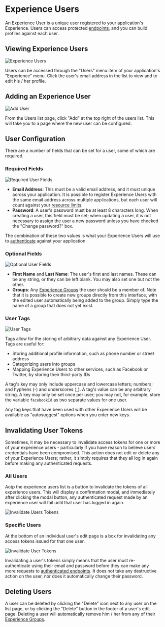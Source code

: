 # Experience Users

An Experience User is a unique user registered to your application's Experience. Users can access protected [endpoints](/experiences/endpoints/), and you can build profiles against each user.

## Viewing Experience Users

![Experience Users](/images/experiences/users-list.png "Experience Users")

Users can be accessed through the "Users" menu item of your application's "Experience" menu. Click the user's email address in the list to view and to edit his / her profile.

## Adding an Experience User

![Add User](/images/experiences/add-user.png "Add User")

From the Users list page, click "Add" at the top right of the users list. This will take you to a page where the new user can be configured.

## User Configuration

There are a number of fields that can be set for a user, some of which are required.

### Required Fields

![Required User Fields](/images/experiences/user-required-fields.png "Required User Fields")

* **Email Address**: This must be a valid email address, and it must unique across your application. It is possible to register Experience Users with the same email address across multiple applications, but each user will count against your [resource limits](/organizations/resource-limits/).
* **Password**: A user's password must be at least 8 characters long. When creating a user, this field must be set; when updating a user, it is not necessary to assign the user a new password unless you have checked the "Change password?" box.

The combination of these two values is what your Experience Users will use to [authenticate](/workflows/experience/authenticate/) against your application.

### Optional Fields

![Optional User Fields](/images/experiences/user-optional-fields.png "Optional User Fields")

* **First Name** and **Last Name**: The user's first and last names. These can be any string, or they can be left blank. You may also set one but not the other.
* **Groups**: Any [Experience Groups](/experiences/groups/) the user should be a member of. Note that it is possible to create new groups directly from this interface, with the edited user automatically being added to the group. Simply type the name of a group that does not yet exist.

### User Tags

![User Tags](/images/experiences/user-tags.png "User Tags")

Tags allow for the storing of arbitrary data against any Experience User. Tags are useful for:

* Storing additional profile information, such as phone number or street address
* Categorizing users into groups
* Mapping Experience Users to other services, such as Facebook or Twitter, by storing their third-party IDs

A tag's key may only include uppercase and lowercase letters; numbers; and hyphens (-) and underscores (\_). A tag's value can be any arbitrary string. A key may only be set once per user; you may not, for example, store the variable `facebookId` as two separate values for one user.

Any tag keys that have been used with other Experience Users will be available as "autosuggest" options when you enter new keys.

## Invalidating User Tokens

Sometimes, it may be necessary to invalidate access tokens for one or more of your experience users - particularly if you have reason to believe users' credentials have been compromised. This action does not edit or delete any of your Experience Users; rather, it simply requires that they all log in again before making any authenticated requests.

### All Users

Aotp the experience users list is a button to invalidate the tokens of all experience users. This will display a confirmation modal, and immediately after clicking the modal button, any authenticated request made by an experience user will fail until that user has logged in again.

![Invalidate Users Tokens](/images/experiences/invalidate-tokens.png "Invalidate Users Tokens")

### Specific Users

At the bottom of an individual user's edit page is a box for invalidating any access tokens issued for that one user.

![Invalidate User Tokens](/images/experiences/invalidate-user-tokens.png "Invalidate User Tokens")


Invalidating a user's tokens simply means that the user must re-authenticate using their email and password before they can make any more requests to [authenticated endpoints](/experiences/endpoints/#access-control). It does not take any destructive action on the user, nor does it automatically change their password.

## Deleting Users

A user can be deleted by clicking the "Delete" icon next to any user on the list page, or by clicking the "Delete" button in the footer of a user's edit page. Deleting a user will automatically remove him / her from any of their [Experience Groups](/experiences/groups/).
